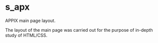 # s_apx

APPIX main page layout.

The layout of the main page was carried out for the purpose of in-depth study of HTML/CSS.
